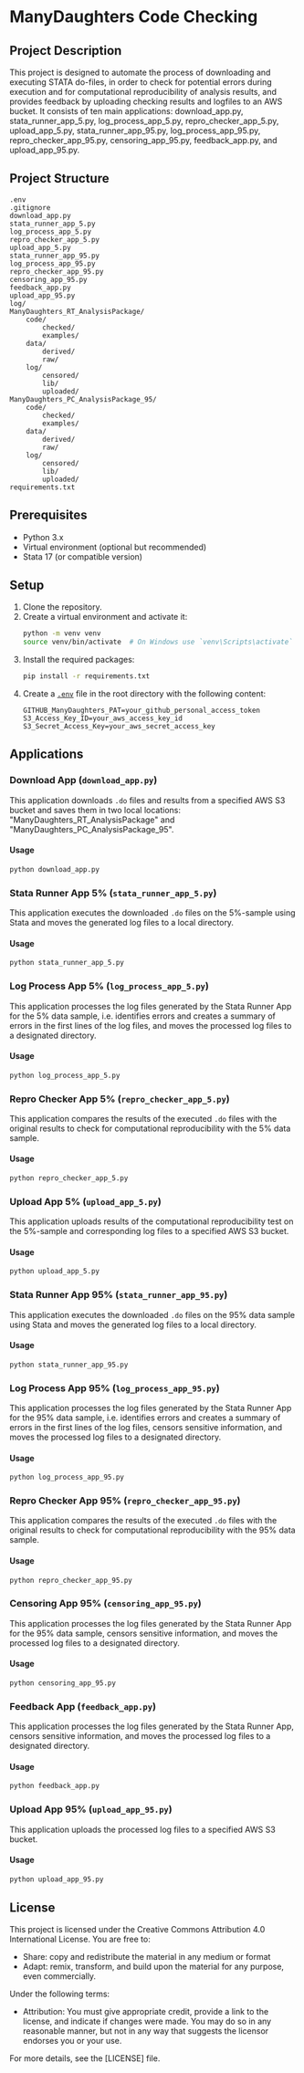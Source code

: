 # ManyDaughters Code Checking

## Project Description
This project is designed to automate the process of downloading and executing STATA do-files, in order to check for potential errors during execution and for computational reproducibility of analysis results, and provides feedback by uploading checking results and logfiles to an AWS bucket. It consists of ten main applications: download_app.py, stata_runner_app_5.py, log_process_app_5.py, repro_checker_app_5.py, upload_app_5.py, stata_runner_app_95.py, log_process_app_95.py, repro_checker_app_95.py, censoring_app_95.py, feedback_app.py, and upload_app_95.py.

## Project Structure
```
.env
.gitignore
download_app.py
stata_runner_app_5.py
log_process_app_5.py
repro_checker_app_5.py
upload_app_5.py
stata_runner_app_95.py
log_process_app_95.py
repro_checker_app_95.py
censoring_app_95.py
feedback_app.py
upload_app_95.py
log/
ManyDaughters_RT_AnalysisPackage/
    code/
        checked/
        examples/
    data/
        derived/
        raw/
    log/
        censored/
        lib/
        uploaded/
ManyDaughters_PC_AnalysisPackage_95/
    code/
        checked/
        examples/
    data/
        derived/
        raw/
    log/
        censored/
        lib/
        uploaded/
requirements.txt
```

## Prerequisites

- Python 3.x
- Virtual environment (optional but recommended)
- Stata 17 (or compatible version)

## Setup

1. Clone the repository.
2. Create a virtual environment and activate it:
    ```sh
    python -m venv venv
    source venv/bin/activate  # On Windows use `venv\Scripts\activate`
    ```
3. Install the required packages:
    ```sh
    pip install -r requirements.txt
    ```
4. Create a [`.env`](.env ) file in the root directory with the following content:
    ```
    GITHUB_ManyDaughters_PAT=your_github_personal_access_token
    S3_Access_Key_ID=your_aws_access_key_id
    S3_Secret_Access_Key=your_aws_secret_access_key
    ```

## Applications

### Download App (`download_app.py`)

This application downloads `.do` files and results from a specified AWS S3 bucket and saves them in two local locations: "ManyDaughters_RT_AnalysisPackage" and "ManyDaughters_PC_AnalysisPackage_95".

#### Usage

```sh
python download_app.py
```

### Stata Runner App 5% (`stata_runner_app_5.py`)

This application executes the downloaded `.do` files on the 5%-sample using Stata and moves the generated log files to a local directory.

#### Usage

```sh
python stata_runner_app_5.py
```

### Log Process App 5% (`log_process_app_5.py`)

This application processes the log files generated by the Stata Runner App for the 5% data sample, i.e. identifies errors and creates a summary of errors in the first lines of the log files, and moves the processed log files to a designated directory.

#### Usage

```sh
python log_process_app_5.py
```

### Repro Checker App 5% (`repro_checker_app_5.py`)

This application compares the results of the executed `.do` files with the original results to check for computational reproducibility with the 5% data sample.

#### Usage

```sh
python repro_checker_app_5.py
```

### Upload App 5% (`upload_app_5.py`)

This application uploads results of the computational reproducibility test on the 5%-sample and corresponding log files to a specified AWS S3 bucket.

#### Usage

```sh
python upload_app_5.py
```

### Stata Runner App 95% (`stata_runner_app_95.py`)

This application executes the downloaded `.do` files on the 95% data sample using Stata and moves the generated log files to a local directory.

#### Usage

```sh
python stata_runner_app_95.py
```

### Log Process App 95% (`log_process_app_95.py`)

This application processes the log files generated by the Stata Runner App for the 95% data sample, i.e. identifies errors and creates a summary of errors in the first lines of the log files, censors sensitive information, and moves the processed log files to a designated directory.

#### Usage

```sh
python log_process_app_95.py
```

### Repro Checker App 95% (`repro_checker_app_95.py`)

This application compares the results of the executed `.do` files with the original results to check for computational reproducibility with the 95% data sample.

#### Usage

```sh
python repro_checker_app_95.py
```

### Censoring App 95% (`censoring_app_95.py`)

This application processes the log files generated by the Stata Runner App for the 95% data sample, censors sensitive information, and moves the processed log files to a designated directory.

#### Usage

```sh
python censoring_app_95.py
```

### Feedback App (`feedback_app.py`)

This application processes the log files generated by the Stata Runner App, censors sensitive information, and moves the processed log files to a designated directory.

#### Usage

```sh
python feedback_app.py
```

### Upload App 95% (`upload_app_95.py`)

This application uploads the processed log files to a specified AWS S3 bucket.

#### Usage

```sh
python upload_app_95.py
```

## License

This project is licensed under the Creative Commons Attribution 4.0 International License. You are free to:

- Share: copy and redistribute the material in any medium or format
- Adapt: remix, transform, and build upon the material for any purpose, even commercially.

Under the following terms:

- Attribution: You must give appropriate credit, provide a link to the license, and indicate if changes were made. You may do so in any reasonable manner, but not in any way that suggests the licensor endorses you or your use.

For more details, see the [LICENSE] file.
